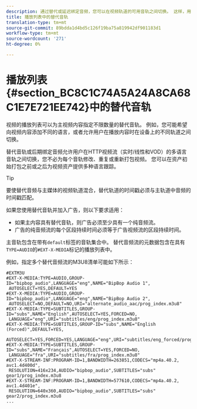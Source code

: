 ```yaml
---
description: 通过替代或延迟绑定音频，您可以在视频轨道的可用音轨之间切换。 这样，用户可以在播放视频时选择语言轨道。
title: 播放列表中的替代音轨
translation-type: tm+mt
source-git-commit: 89bdda1d4bd5c126f19ba75a819942df901183d1
workflow-type: tm+mt
source-wordcount: '271'
ht-degree: 0%

---
```



# 播放列表{#section_BC8C1C74A5A24A8CA68C1E7E721EE742}中的替代音轨

视频的播放列表可以为主视频内容指定不限数量的替代音轨。 例如，您可能希望向视频内容添加不同的语言，或者允许用户在播放内容时在设备上的不同轨道之间切换。

替代音轨或后期绑定音频允许用户在HTTP视频流（实时/线性和VOD）的多语言音轨之间切换，您不必为每个音轨修改、重复或重新打包视频。 您可以在资产初始打包之前或之后为视频资产提供多种语言跟踪。

>[!TIP]
>
>要使替代音频与主媒体的视频轨道混合，替代轨道的时间戳必须与主轨道中音频的时间戳匹配。

如果您使用替代音轨并加入广告，则以下要求适用：

* 如果主内容具有替代音轨，则广告必须至少具有一个纯音频流。
* 广告的纯音频流的每个区段持续时间必须等于广告视频流的区段持续时间。

主音轨包含在带有`default`标签的音轨集合中。 替代音频流的元数据包含在具有`TYPE=AUDIO`的`#EXT-X-MEDIA`标记的播放列表中。

例如，指定多个替代音频流的M3U8清单可能如下所示：

```
#EXTM3U 
#EXT-X-MEDIA:TYPE=AUDIO,GROUP-ID="bipbop_audio",LANGUAGE="eng",NAME="BipBop Audio 1", 
 AUTOSELECT=YES,DEFAULT=YES 
#EXT-X-MEDIA:TYPE=AUDIO,GROUP-ID="bipbop_audio",LANGUAGE="eng",NAME="BipBop Audio 2", 
 AUTOSELECT=NO,DEFAULT=NO,URI="alternate_audio_aac/prog_index.m3u8" 
#EXT-X-MEDIA:TYPE=SUBTITLES,GROUP-ID="subs",NAME="English",AUTOSELECT=YES,FORCED=NO, 
 LANGUAGE="eng",URI="subtitles/eng/prog_index.m3u8" 
#EXT-X-MEDIA:TYPE=SUBTITLES,GROUP-ID="subs",NAME="English (Forced)",DEFAULT=YES, 
 AUTOSELECT=YES,FORCED=YES,LANGUAGE="eng",URI="subtitles/eng_forced/prog_index.m3u8" 
#EXT-X-MEDIA:TYPE=SUBTITLES,GROUP-ID="subs",NAME="Français",AUTOSELECT=YES,FORCED=NO, 
 LANGUAGE="fra",URI="subtitles/fra/prog_index.m3u8" 
#EXT-X-STREAM-INF:PROGRAM-ID=1,BANDWIDTH=263851,CODECS="mp4a.40.2, avc1.4d400d", 
 RESOLUTION=416x234,AUDIO="bipbop_audio",SUBTITLES="subs"  
gear1/prog_index.m3u8 
#EXT-X-STREAM-INF:PROGRAM-ID=1,BANDWIDTH=577610,CODECS="mp4a.40.2, avc1.4d401e", 
 RESOLUTION=640x360,AUDIO="bipbop_audio",SUBTITLES="subs" 
gear2/prog_index.m3u8 
... 
```
